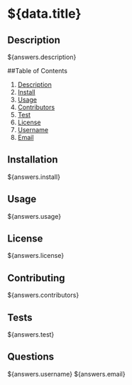 # ${data.title}

## Description
${answers.description}

##Table of Contents
1. [Description](#description)
2. [Install](#install)
3. [Usage](#usage)
4. [Contributors](#contributors)
5. [Test](#test)
6. [License](#license)
7. [Username](#username)
8. [Email](#email)

## Installation
${answers.install}

## Usage
${answers.usage}

## License
${answers.license}

## Contributing
${answers.contributors}

## Tests
${answers.test}

## Questions
${answers.username}
${answers.email}
